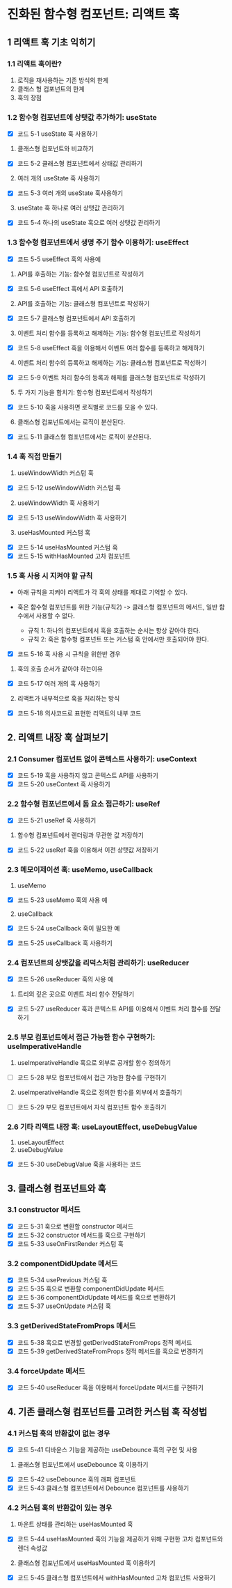 # 진화된 함수형 컴포넌트: 리액트 훅

## 1 리액트 훅 기초 익히기

### 1.1 리액트 훅이란?

1. 로직을 재사용하는 기존 방식의 한계
2. 클래스 형 컴포넌트의 한계
3. 훅의 장점

### 1.2 함수형 컴포넌트에 상탯값 추가하기: useState

- [x] 코드 5-1 useState 훅 사용하기

1. 클래스형 컴포넌트와 비교하기

- [x] 코드 5-2 클래스형 컴포넌트에서 상태값 관리하기

2. 여러 개의 useState 훅 사용하기

- [x] 코드 5-3 여러 개의 useState 훅사용하기

3. useState 훅 하나로 여러 상탯값 관리하기

- [x] 코드 5-4 하나의 useState 훅으로 여러 상탯값 관리하기

### 1.3 함수형 컴포넌트에서 생명 주기 함수 이용하기: useEffect

- [x] 코드 5-5 useEffect 훅의 사용예

1. API를 후출하는 기능: 함수형 컴포넌트로 작성하기

- [x] 코드 5-6 useEffect 훅에서 API 호출하기

2. API를 호출하는 기능: 클래스형 컴포넌트로 작성하기

- [x] 코드 5-7 클래스형 컴포넌트에서 API 호출하기

3. 이벤트 처리 함수를 등록하고 해제하는 기능: 함수형 컴포넌트로 작성하기

- [x] 코드 5-8 useEffect 훅을 이용해서 이벤트 여러 함수를 등록하고 해제하기

4. 이벤트 처리 함수의 등록하고 해제하는 기능: 클래스형 컴포넌트로 작성하기

- [x] 코드 5-9 이벤트 처리 함수의 등록과 해제를 클래스형 컴포넌트로 작성하기

5. 두 가지 기능을 합치기: 함수형 컴포넌트에서 작성하기

- [x] 코드 5-10 훅을 사용하면 로직별로 코드를 모을 수 있다.

6. 클래스형 컴포넌트에서는 로직이 분산된다.

- [x] 코드 5-11 클래스형 컴포넌트에서는 로직이 분산된다.

### 1.4 훅 직접 만들기

1. useWindowWidth 커스텀 훅

- [x] 코드 5-12 useWindowWidth 커스텀 훅

2. useWindowWidth 훅 사용하기

- [x] 코드 5-13 useWindowWidth 훅 사용하기

3. useHasMounted 커스텀 훅

- [x] 코드 5-14 useHasMounted 커스텀 훅
- [x] 코드 5-15 withHasMounted 고차 컴포넌트

### 1.5 훅 사용 시 지켜야 할 규칙

- 아래 규칙을 지켜야 리액트가 각 훅의 상태를 제대로 기억할 수 있다.
- 훅은 함수형 컴포넌트를 위한 기능(규칙2) -> 클래스형 컴포넌트의 메서드, 일반 함수에서 사용할 수 없다.

  - 규칙 1: 하나의 컴포넌트에서 훅을 호출하는 순서는 항상 같아야 한다.
  - 규칙 2: 훅은 함수형 컴포넌트 또는 커스텀 훅 안에서만 호출되어야 한다.

* [x] 코드 5-16 훅 사용 시 규칙을 위한반 경우

1. 훅의 호출 순서가 같아야 하는이유

- [x] 코드 5-17 여러 개의 훅 사용하기

2. 리액트가 내부적으로 훅을 처리하는 방식

- [x] 코드 5-18 의사코드로 표현한 리액트의 내부 코드

## 2. 리액트 내장 훅 살펴보기

### 2.1 Consumer 컴포넌트 없이 콘텍스트 사용하기: useContext

- [x] 코드 5-19 훅을 사용하지 않고 콘텍스트 API를 사용하기
- [x] 코드 5-20 useContext 훅 사용하기

### 2.2 함수형 컴포넌트에서 돔 요소 접근하기: useRef

- [x] 코드 5-21 useRef 훅 사용하기

1. 함수형 컴포넌트에서 렌더링과 무관한 값 저장하기

- [x] 코드 5-22 useRef 훅을 이용해서 이전 상탯값 저장하기

### 2.3 메모이제이션 훅: useMemo, useCallback

1. useMemo

- [x] 코드 5-23 useMemo 훅의 사용 예

2. useCallback

- [x] 코드 5-24 useCallback 훅이 필요한 예

- [x] 코드 5-25 useCallback 훅 사용하기

### 2.4 컴포넌트의 상탯값을 리덕스처럼 관리하기: useReducer

- [x] 코드 5-26 useReducer 훅의 사용 예

1. 트리의 깊은 곳으로 이벤트 처리 함수 전달하기

- [x] 코드 5-27 useReducer 훅과 콘텍스트 API를 이용해서 이벤트 처리 함수를 전달하기

### 2.5 부모 컴포넌트에서 접근 가능한 함수 구현하기: useImperativeHandle

1. useImperativeHandle 훅으로 외부로 공개할 함수 정의하기

- [ ] 코드 5-28 부모 컴포넌트에서 접근 가능한 함수를 구현하기

2. useImperativeHandle 훅으로 정의한 함수를 외부에서 호출하기

- [ ] 코드 5-29 부모 컴포넌트에서 자식 컴포넌트 함수 호출하기

### 2.6 기타 리액트 내장 훅: useLayoutEffect, useDebugValue

1. useLayoutEffect
2. useDebugValue

- [x] 코드 5-30 useDebugValue 훅을 사용하는 코드

## 3. 클래스형 컴포넌트와 훅

### 3.1 constructor 메서드

- [x] 코드 5-31 훅으로 변환할 constructor 메서드
- [x] 코드 5-32 constructor 메서드를 훅으로 구현하기
- [x] 코드 5-33 useOnFirstRender 커스텀 훅

### 3.2 componentDidUpdate 메서드

- [x] 코드 5-34 usePrevious 커스텀 훅
- [x] 코드 5-35 훅으로 변환할 componentDidUpdate 메서드
- [x] 코드 5-36 componentDidUpdate 메서드를 훅으로 변환하기
- [x] 코드 5-37 useOnUpdate 커스텀 훅

### 3.3 getDerivedStateFromProps 메서드

- [x] 코드 5-38 훅으로 변경할 getDerivedStateFromProps 정적 메서드
- [x] 코드 5-39 getDerivedStateFromProps 정적 메서드를 훅으로 변경하기

### 3.4 forceUpdate 메서드

- [x] 코드 5-40 useReducer 훅을 이용해서 forceUpdate 메서드를 구현하기

## 4. 기존 클래스형 컴포넌트를 고려한 커스텀 훅 작성법

### 4.1 커스텀 훅의 반환값이 없는 경우

- [x] 코드 5-41 디바운스 기능을 제공하는 useDebounce 훅의 구현 및 사용

1. 클래스형 컴포넌트에서 useDebounce 훅 이용하기

- [x] 코드 5-42 useDebounce 훅의 래퍼 컴포넌트
- [x] 코드 5-43 클래스형 컴포넌트에서 Debounce 컴포넌트를 사용하기

### 4.2 커스텀 훅의 반환값이 있는 경우

1. 마운트 상태를 관리하는 useHasMounted 훅

- [x] 코드 5-44 useHasMounted 훅의 기능을 제공하기 위해 구현한 고차 컴포넌트와 렌더 속성값

2. 클래스형 컴포넌트에서 useHasMounted 훅 이용하기

- [x] 코드 5-45 클래스형 컴포넌트에서 withHasMounted 고차 컴포넌트 사용하기
